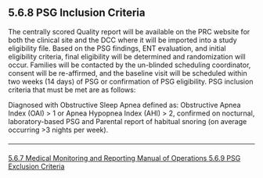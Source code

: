 ## 5.6.8 PSG Inclusion Criteria

The centrally scored Quality report will be available on the PRC website for both the clinical site and the DCC where it will be imported into a study eligibility file. Based on the PSG findings, ENT evaluation, and initial eligibility criteria, final eligibility will be determined and randomization will occur. Families will be contacted by the un-blinded scheduling coordinator, consent will be re-affirmed, and the baseline visit will be scheduled within two weeks (14 days) of PSG or confirmation of PSG eligibility. PSG inclusion criteria that must be
met are as follows:

Diagnosed with Obstructive Sleep Apnea defined as: Obstructive Apnea Index (OAI) > 1 or Apnea Hypopnea Index (AHI) > 2, confirmed on nocturnal, laboratory-based PSG and Parental report of habitual snoring (on average occurring >3 nights per week).


<hr class="soften" style="margin-top: 20px;margin-bottom: 20px;"/>

<div class="center">
<div class="btn-group">
  <a href=":pages_path:/mop/5-06-07-medical-monitoring-and-reporting.md" class="btn btn-default">
    <span class="glyphicon glyphicon-chevron-left"></span>
    5.6.7 Medical Monitoring and Reporting
  </a>

  <a href=":pages_path:/mop/5-00-mop-toc.md" class="btn btn-default">
    <span class="glyphicon glyphicon-chevron-up"></span>
    Manual of Operations
  </a>

  <a href=":pages_path:/mop/5-06-09-psg-exclusion-criteria.md" class="btn btn-success">
    5.6.9 PSG Exclusion Criteria
    <span class="glyphicon glyphicon-chevron-right"></span>
  </a>
</div>
</div>
